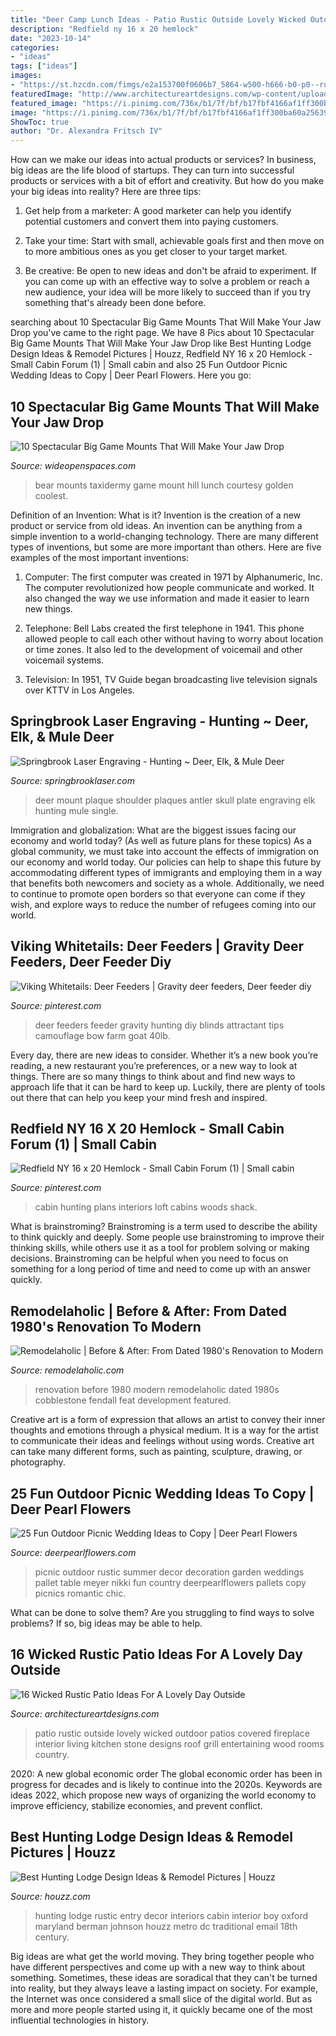 ```yaml
---
title: "Deer Camp Lunch Ideas - Patio Rustic Outside Lovely Wicked Outdoor Patios Covered Fireplace Interior Living Kitchen Stone Designs Roof Grill Entertaining Wood Rooms Country"
description: "Redfield ny 16 x 20 hemlock"
date: "2023-10-14"
categories:
- "ideas"
tags: ["ideas"]
images:
- "https://st.hzcdn.com/fimgs/e2a153700f0606b7_5864-w500-h666-b0-p0--rustic-entry.jpg"
featuredImage: "http://www.architectureartdesigns.com/wp-content/uploads/2015/11/16-Wicked-Rustic-Patio-Ideas-For-A-Lovely-Day-Outside-16-630x606.jpg"
featured_image: "https://i.pinimg.com/736x/b1/7f/bf/b17fbf4166af1ff300ba60a2563921f0--gravity-feeder-deer-feeders.jpg"
image: "https://i.pinimg.com/736x/b1/7f/bf/b17fbf4166af1ff300ba60a2563921f0--gravity-feeder-deer-feeders.jpg"
ShowToc: true
author: "Dr. Alexandra Fritsch IV"
---
```



How can we make our ideas into actual products or services?
In business, big ideas are the life blood of startups. They can turn into successful products or services with a bit of effort and creativity. But how do you make your big ideas into reality? Here are three tips:
1) Get help from a marketer: A good marketer can help you identify potential customers and convert them into paying customers.

2) Take your time: Start with small, achievable goals first and then move on to more ambitious ones as you get closer to your target market.

3) Be creative: Be open to new ideas and don't be afraid to experiment. If you can come up with an effective way to solve a problem or reach a new audience, your idea will be more likely to succeed than if you try something that's already been done before.

	

		
searching about 10 Spectacular Big Game Mounts That Will Make Your Jaw Drop you've came to the right page. We have 8 Pics about 10 Spectacular Big Game Mounts That Will Make Your Jaw Drop like Best Hunting Lodge Design Ideas &amp; Remodel Pictures | Houzz, Redfield NY 16 x 20 Hemlock - Small Cabin Forum (1) | Small cabin and also 25 Fun Outdoor Picnic Wedding Ideas to Copy | Deer Pearl Flowers. Here you go:
		
    
## 10 Spectacular Big Game Mounts That Will Make Your Jaw Drop

<img loading=lazy src="http://www.goldenhillstaxidermy.com/Jim_s_bear_mount.jpg" onerror="this.onerror=null;this.src='https://tse1.mm.bing.net/th?id=OIP.yVScHByXtWttTFDlskQq8AHaE8&amp;pid=15.1';" alt="10 Spectacular Big Game Mounts That Will Make Your Jaw Drop">

_Source: wideopenspaces.com_

>bear mounts taxidermy game mount hill lunch courtesy golden coolest. 

	

Definition of an Invention: What is it?
Invention is the creation of a new product or service from old ideas. An invention can be anything from a simple invention to a world-changing technology. There are many different types of inventions, but some are more important than others. Here are five examples of the most important inventions: 
1) Computer: The first computer was created in 1971 by Alphanumeric, Inc. The computer revolutionized how people communicate and worked. It also changed the way we use information and made it easier to learn new things.

2) Telephone: Bell Labs created the first telephone in 1941. This phone allowed people to call each other without having to worry about location or time zones. It also led to the development of voicemail and other voicemail systems.

3) Television: In 1951, TV Guide began broadcasting live television signals over KTTV in Los Angeles.

    
## Springbrook Laser Engraving - Hunting ~ Deer, Elk, &amp; Mule Deer

<img loading=lazy src="https://www.springbrooklaser.com/yahoo_site_admin/assets/images/shoulder_mount.139153732_std.jpg" onerror="this.onerror=null;this.src='https://tse1.mm.bing.net/th?id=OIP.otf1yCTAI2u-VZoAPH_REQHaNM&amp;pid=15.1';" alt="Springbrook Laser Engraving - Hunting ~ Deer, Elk, &amp; Mule Deer">

_Source: springbrooklaser.com_

>deer mount plaque shoulder plaques antler skull plate engraving elk hunting mule single. 

	

Immigration and globalization: What are the biggest issues facing our economy and world today? (As well as future plans for these topics)
As a global community, we must take into account the effects of immigration on our economy and world today. Our policies can help to shape this future by accommodating different types of immigrants and employing them in a way that benefits both newcomers and society as a whole. Additionally, we need to continue to promote open borders so that everyone can come if they wish, and explore ways to reduce the number of refugees coming into our world.

    
## Viking Whitetails: Deer Feeders | Gravity Deer Feeders, Deer Feeder Diy

<img loading=lazy src="https://i.pinimg.com/736x/b1/7f/bf/b17fbf4166af1ff300ba60a2563921f0--gravity-feeder-deer-feeders.jpg" onerror="this.onerror=null;this.src='https://tse1.mm.bing.net/th?id=OIP.M1XHO0sAXlxvtdS_f8MkSQAAAA&amp;pid=15.1';" alt="Viking Whitetails: Deer Feeders | Gravity deer feeders, Deer feeder diy">

_Source: pinterest.com_

>deer feeders feeder gravity hunting diy blinds attractant tips camouflage bow farm goat 40lb. 

	

Every day, there are new ideas to consider. Whether it’s a new book you’re reading, a new restaurant you’re preferences, or a new way to look at things. There are so many things to think about and find new ways to approach life that it can be hard to keep up. Luckily, there are plenty of tools out there that can help you keep your mind fresh and inspired.

    
## Redfield NY 16 X 20 Hemlock - Small Cabin Forum (1) | Small Cabin

<img loading=lazy src="https://i.pinimg.com/736x/59/12/9e/59129e61e9462d0fa4b3059c07bc525d--x-cabin-with-loft-hunting-cabin.jpg" onerror="this.onerror=null;this.src='https://tse4.mm.bing.net/th?id=OIP.g0xlkob2withcLa4umxOYwHaFj&amp;pid=15.1';" alt="Redfield NY 16 x 20 Hemlock - Small Cabin Forum (1) | Small cabin">

_Source: pinterest.com_

>cabin hunting plans interiors loft cabins woods shack. 

	

What is brainstroming?
Brainstroming is a term used to describe the ability to think quickly and deeply. Some people use brainstroming to improve their thinking skills, while others use it as a tool for problem solving or making decisions. Brainstroming can be helpful when you need to focus on something for a long period of time and need to come up with an answer quickly.

    
## Remodelaholic | Before &amp; After: From Dated 1980&#039;s Renovation To Modern

<img loading=lazy src="https://i1.wp.com/www.remodelaholic.com/wp-content/uploads/2016/08/feat-Fendall-Home-Renovation-Cobblestone-Development-Group-featured-on-@Remodelaholic.jpg?fit=825%2C600&amp;ssl=1" onerror="this.onerror=null;this.src='https://tse4.mm.bing.net/th?id=OIP.Wm9bHYXpm-YJ_fLwhofIvgHaFY&amp;pid=15.1';" alt="Remodelaholic | Before &amp; After: From Dated 1980&#039;s Renovation to Modern">

_Source: remodelaholic.com_

>renovation before 1980 modern remodelaholic dated 1980s cobblestone fendall feat development featured. 

	

Creative art is a form of expression that allows an artist to convey their inner thoughts and emotions through a physical medium. It is a way for the artist to communicate their ideas and feelings without using words. Creative art can take many different forms, such as painting, sculpture, drawing, or photography.

    
## 25 Fun Outdoor Picnic Wedding Ideas To Copy | Deer Pearl Flowers

<img loading=lazy src="https://www.deerpearlflowers.com/wp-content/uploads/2017/02/Summer-Outdoor-Picnic-Wedding-Ideas-23.jpg" onerror="this.onerror=null;this.src='https://tse1.mm.bing.net/th?id=OIP.Xuc5uOBjEQM6jCEvLFf3BQHaLH&amp;pid=15.1';" alt="25 Fun Outdoor Picnic Wedding Ideas to Copy | Deer Pearl Flowers">

_Source: deerpearlflowers.com_

>picnic outdoor rustic summer decor decoration garden weddings pallet table meyer nikki fun country deerpearlflowers pallets copy picnics romantic chic. 

	

What can be done to solve them?
Are you struggling to find ways to solve problems? If so, big ideas may be able to help.

    
## 16 Wicked Rustic Patio Ideas For A Lovely Day Outside

<img loading=lazy src="http://www.architectureartdesigns.com/wp-content/uploads/2015/11/16-Wicked-Rustic-Patio-Ideas-For-A-Lovely-Day-Outside-16-630x606.jpg" onerror="this.onerror=null;this.src='https://tse3.mm.bing.net/th?id=OIP.rk4xuYIT3ouNLYfsCRc1ZQHaHH&amp;pid=15.1';" alt="16 Wicked Rustic Patio Ideas For A Lovely Day Outside">

_Source: architectureartdesigns.com_

>patio rustic outside lovely wicked outdoor patios covered fireplace interior living kitchen stone designs roof grill entertaining wood rooms country. 

	

2020: A new global economic order
The global economic order has been in progress for decades and is likely to continue into the 2020s. Keywords are ideas 2022, which propose new ways of organizing the world economy to improve efficiency, stabilize economies, and prevent conflict.

    
## Best Hunting Lodge Design Ideas &amp; Remodel Pictures | Houzz

<img loading=lazy src="https://st.hzcdn.com/fimgs/e2a153700f0606b7_5864-w500-h666-b0-p0--rustic-entry.jpg" onerror="this.onerror=null;this.src='https://tse2.mm.bing.net/th?id=OIP.YSZ1H2IW11kie2B6RPZJZgHaJ3&amp;pid=15.1';" alt="Best Hunting Lodge Design Ideas &amp; Remodel Pictures | Houzz">

_Source: houzz.com_

>hunting lodge rustic entry decor interiors cabin interior boy oxford maryland berman johnson houzz metro dc traditional email 18th century. 

	

Big ideas are what get the world moving. They bring together people who have different perspectives and come up with a new way to think about something. Sometimes, these ideas are soradical that they can't be turned into reality, but they always leave a lasting impact on society. For example, the Internet was once considered a small slice of the digital world. But as more and more people started using it, it quickly became one of the most influential technologies in history.

